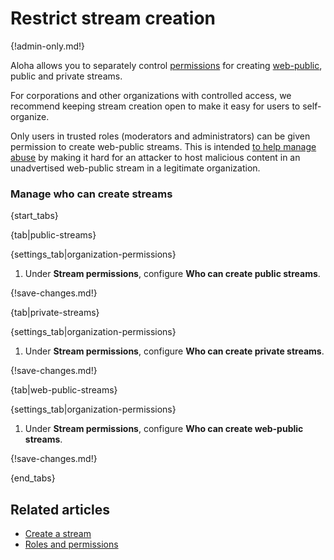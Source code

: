 # Restrict stream creation

{!admin-only.md!}

Aloha allows you to separately control [permissions](/help/roles-and-permissions)
for creating [web-public](/help/public-access-option), public and private
streams.

For corporations and other organizations with controlled access, we
recommend keeping stream creation open to make it easy for users to
self-organize.

Only users in trusted roles (moderators and administrators) can be
given permission to create web-public streams. This is intended
[to help manage abuse](/help/public-access-option#managing-abuse) by
making it hard for an attacker to host malicious content in an
unadvertised web-public stream in a legitimate organization.

### Manage who can create streams

{start_tabs}

{tab|public-streams}

{settings_tab|organization-permissions}

1. Under **Stream permissions**, configure **Who can create public streams**.

{!save-changes.md!}

{tab|private-streams}

{settings_tab|organization-permissions}

1. Under **Stream permissions**, configure **Who can create private streams**.

{!save-changes.md!}

{tab|web-public-streams}

{settings_tab|organization-permissions}

1. Under **Stream permissions**, configure **Who can create web-public streams**.

{!save-changes.md!}

{end_tabs}

## Related articles

* [Create a stream](/help/create-a-stream)
* [Roles and permissions](/help/roles-and-permissions)
